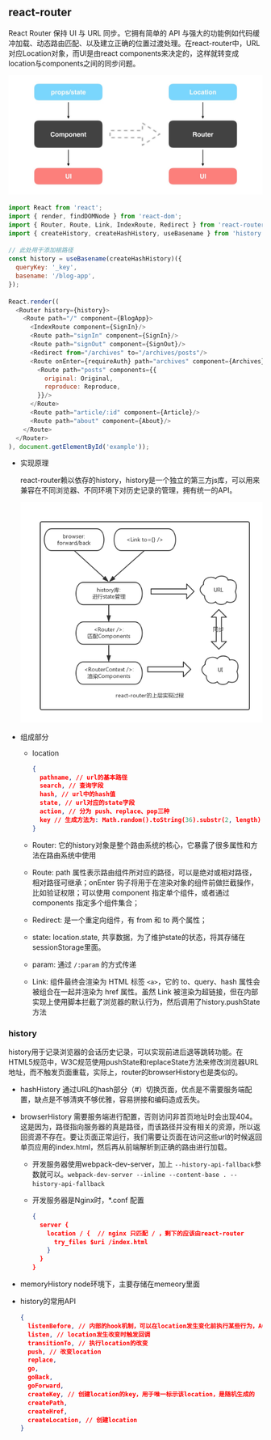 ## react-router

React Router 保持 UI 与 URL 同步。它拥有简单的 API 与强大的功能例如代码缓冲加载、动态路由匹配、以及建立正确的位置过渡处理。在react-router中，URL对应Location对象，而UI是由react components来决定的，这样就转变成location与components之间的同步问题。

![路由流程](../images/router.jpg)
```js
import React from 'react';
import { render, findDOMNode } from 'react-dom';
import { Router, Route, Link, IndexRoute, Redirect } from 'react-router';
import { createHistory, createHashHistory, useBasename } from 'history';

// 此处用于添加根路径
const history = useBasename(createHashHistory)({
  queryKey: '_key',
  basename: '/blog-app',
});

React.render((
  <Router history={history}>
    <Route path="/" component={BlogApp}>
      <IndexRoute component={SignIn}/>
      <Route path="signIn" component={SignIn}/>
      <Route path="signOut" component={SignOut}/>
      <Redirect from="/archives" to="/archives/posts"/>
      <Route onEnter={requireAuth} path="archives" component={Archives}>
        <Route path="posts" components={{
          original: Original,
          reproduce: Reproduce,
        }}/>
      </Route>
      <Route path="article/:id" component={Article}/>
      <Route path="about" component={About}/>
    </Route>
  </Router>
), document.getElementById('example'));
```

* 实现原理

  react-router赖以依存的history，history是一个独立的第三方js库，可以用来兼容在不同浏览器、不同环境下对历史记录的管理，拥有统一的API。

  ![](../images/react-router.png)

* 组成部分

  - location

    ```json
    {
      pathname, // url的基本路径
      search, // 查询字段
      hash, // url中的hash值
      state, // url对应的state字段
      action, // 分为 push、replace、pop三种
      key // 生成方法为: Math.random().toString(36).substr(2, length)
    }
    ```

  - Router: 它的history对象是整个路由系统的核心，它暴露了很多属性和方法在路由系统中使用

  - Route: path 属性表示路由组件所对应的路径，可以是绝对或相对路径，相对路径可继承；onEnter 钩子将用于在渲染对象的组件前做拦截操作，比如验证权限；可以使用 component 指定单个组件，或者通过 components 指定多个组件集合；

  - Redirect: 是一个重定向组件，有 from 和 to 两个属性；

  - state: location.state, 共享数据，为了维护state的状态，将其存储在sessionStorage里面。

  - param: 通过 `/:param` 的方式传递

  - Link: 组件最终会渲染为 HTML 标签 `<a>`，它的 to、query、hash 属性会被组合在一起并渲染为 href 属性。虽然 Link 被渲染为超链接，但在内部实现上使用脚本拦截了浏览器的默认行为，然后调用了history.pushState 方法

### history

history用于记录浏览器的会话历史记录，可以实现前进后退等跳转功能。在HTML5规范中，W3C规范使用pushState和replaceState方法来修改浏览器URL地址，而不触发页面重载，实际上，router的browserHistory也是类似的。

  - hashHistory   通过URL的hash部分（#）切换页面，优点是不需要服务端配置，缺点是不够清爽不够优雅，容易拼接和编码造成丢失。

  - browserHistory  需要服务端进行配置，否则访问非首页地址时会出现404。这是因为，路径指向服务器的真是路径，而该路径并没有相关的资源，所以返回资源不存在。要让页面正常运行，我们需要让页面在访问这些url的时候返回单页应用的index.html，然后再从前端解析到正确的路由进行加载。

    + 开发服务器使用webpack-dev-server，加上 `--history-api-fallback`参数就可以。`webpack-dev-server --inline --content-base . --history-api-fallback`

    + 开发服务器是Nginx时，*.conf 配置

      ```json
      {
        server {
          location / {  // nginx 只匹配 / ，剩下的应该由react-router
            try_files $uri /index.html
          }
        }
      }
      ```
  - memoryHistory  node环境下，主要存储在memeory里面

* history的常用API

  ```json
  {
    listenBefore, // 内部的hook机制，可以在location发生变化前执行某些行为，AOP的实现
    listen, // location发生改变时触发回调
    transitionTo, // 执行location的改变
    push, // 改变location
    replace,
    go,
    goBack,
    goForward,
    createKey, // 创建location的key，用于唯一标示该location，是随机生成的
    createPath,
    createHref,
    createLocation, // 创建location
  }
  ```


